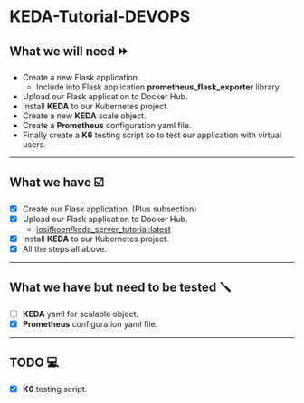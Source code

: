 # KEDA-Tutorial-DEVOPS

## What we will need ⏩

- Create a new Flask application.
  - Include into Flask application **prometheus_flask_exporter** library.
- Upload our Flask application to Docker Hub.
- Install **KEDA** to our Kubernetes project.
- Create a new **KEDA** scale object.
- Create a **Prometheus** configuration yaml file.
- Finally create a **K6** testing script so to test our application with virtual users.

---

## What we have ☑️

- [x] Create our Flask application. (Plus subsection)
- [x] Upload our Flask application to Docker Hub.
  - [iosifkoen/keda_server_tutorial:latest]
- [x] Install **KEDA** to our Kubernetes project.
- [x] All the steps all above.

---

## What we have but need to be tested 🪛

- [ ] **KEDA** yaml for scalable object.
- [x] **Prometheus** configuration yaml file.

---

## TODO 💻

- [x] **K6** testing script.

[iosifkoen/keda_server_tutorial:latest]: https://hub.docker.com/repository/docker/iosifkoen/keda_server_tutorial/general
